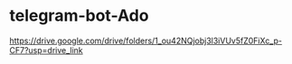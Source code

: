 # telegram-bot-Ado
https://drive.google.com/drive/folders/1_ou42NQjobj3l3iVUv5fZ0FiXc_p-CF7?usp=drive_link
